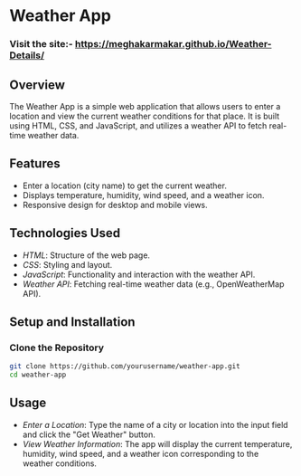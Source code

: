 # Weather App

### Visit the site:- https://meghakarmakar.github.io/Weather-Details/

## Overview

The Weather App is a simple web application that allows users to enter a location and view the current weather conditions for that place. It is built using HTML, CSS, and JavaScript, and utilizes a weather API to fetch real-time weather data.

## Features

- Enter a location (city name) to get the current weather.
- Displays temperature, humidity, wind speed, and a weather icon.
- Responsive design for desktop and mobile views.

## Technologies Used

- *HTML*: Structure of the web page.
- *CSS*: Styling and layout.
- *JavaScript*: Functionality and interaction with the weather API.
- *Weather API*: Fetching real-time weather data (e.g., OpenWeatherMap API).

## Setup and Installation

### Clone the Repository

```bash
git clone https://github.com/yourusername/weather-app.git
cd weather-app
```
## Usage

- *Enter a Location*: Type the name of a city or location into the input field and click the "Get Weather" button.
- *View Weather Information*: The app will display the current temperature, humidity, wind speed, and a weather icon corresponding to the weather conditions.
